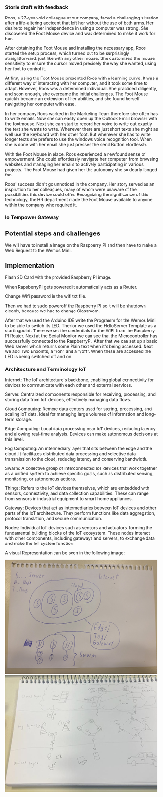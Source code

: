 ### Storie draft with feedback
Roos, a 27-year-old colleague at our company, faced a challenging situation after a life-altering accident that left her without the use of both  arms. Her desire to regain her independence in using a computer was strong. She discovered the Foot Mouse device and was determined to make it work for her.

After obtaining the Foot Mouse and installing the necessary app, Roos started the setup process, which turned out to be surprisingly straightforward, just like with any other mouse. She customized the mouse sensitivity to ensure the cursor moved precisely the way she wanted, using her foot to control it.

At first, using the Foot Mouse presented Roos with a learning curve. It was a different way of interacting with her computer, and it took some time to adapt. However, Roos was a determined individual. She practiced diligently, and soon enough, she overcame the initial challenges. The Foot Mouse quickly became an extension of her abilities, and she found herself navigating her computer with ease.

In her company Roos worked in the Marketing Team therefore she often has to write emails. Now she can easily open up the Outlook Email browser with the footmouse. Next she can start to record her voice to write out exactly the text she wants to write. Whenever there are just short texts she might as well use the keyboard with her other foot. But whenever she has to write longer texts she prefers to use the windows voice recognition tool. When she is done with her email she just presses the send Button efortlessly.

With the Foot Mouse in place, Roos experienced a newfound sense of empowerment. She could effortlessly navigate her computer, from browsing websites and managing her emails to actively participating in various projects. The Foot Mouse had given her the autonomy she so dearly longed for.

Roos' success didn't go unnoticed in the company. Her story served as an inspiration to her colleagues, many of whom were unaware of the possibilities this device could offer. Recognizing the significance of this technology, the HR department made the Foot Mouse available to anyone within the company who required it.


### Io Tempower Gateway

## Potential steps and challenges
We will have to install a Image on the Raspberry PI and then have to make a Web Request to the Wemos Mini. 

## Implementation

Flash SD Card with the provided Raspberry PI image.

When RapsberryPI gets powered it automatically acts as a Router.

Change Wifi password in the wifi.txt file.

Then we had to sudo poweroff the Raspberry PI so it will be shutdown cleanly, because we had to change Classroom.

After that we used the Arduino IDE write the Programm for the Wemos Mini to be able to switch its LED. Therfor we used the HelloServer Template as a startingpoint. There we set the credentials for the WIFI from the Raspberry PI Router. Next at the Serial Monitor we can see that the Microcontroller has successfully connected to the RaspberryPI. After that we can set up a basic Web server which returns some Plain text when it's being accessed.
Next we add Two Enpoints, a "/on" and a "/off". When these are accessed the LED is being switched off and on.



### Architecture and Terminology IoT


Internet: The IoT architecture's backbone, enabling global connectivity for devices to communicate with each other and external services.

Server: Centralized components responsible for receiving, processing, and storing data from IoT devices, effectively managing data flows.

Cloud Computing: Remote data centers used for storing, processing, and scaling IoT data. Ideal for managing large volumes of information and long-term storage.

Edge Computing: Local data processing near IoT devices, reducing latency and allowing real-time analysis. Devices can make autonomous decisions at this level.

Fog Computing: An intermediary layer that sits between the edge and the cloud. It facilitates distributed data processing and selective data transmission to the cloud, reducing latency and conserving bandwidth.

Swarm: A collective group of interconnected IoT devices that work together as a unified system to achieve specific goals, such as distributed sensing, monitoring, or autonomous actions.

Things: Refers to the IoT devices themselves, which are embedded with sensors, connectivity, and data collection capabilities. These can range from sensors in industrial equipment to smart home appliances.

Gateway: Devices that act as intermediaries between IoT devices and other parts of the IoT architecture. They perform functions like data aggregation, protocol translation, and secure communication.

Nodes: Individual IoT devices such as sensors and actuators, forming the fundamental building blocks of the IoT ecosystem. These nodes interact with other components, including gateways and servers, to exchange data and make the IoT system function

A visual Representation can be seen in the following image:

<img src="../../../Florian/pictures/IoTEnvironment.jpg" width=500>
<img src="/Gift/PicturesGift/day 2 diagram(IOTENVIRONMENT).jpg" width=500>


